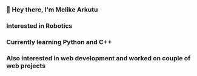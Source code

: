 ### 👋 Hey there, I'm Melike Arkutu
### Interested in Robotics
### Currently learning Python and C++
### Also interested in web development and worked on couple of web projects


